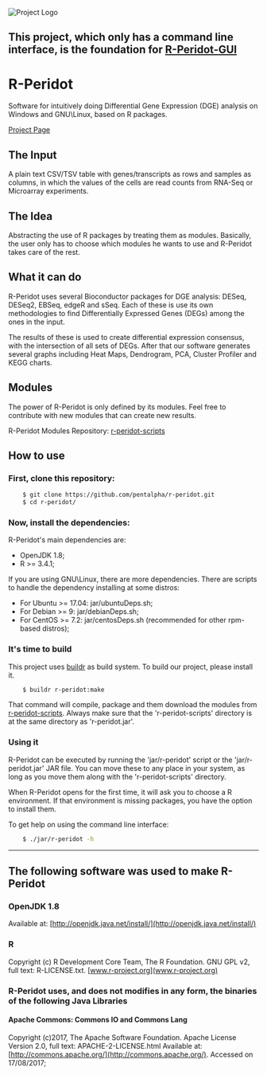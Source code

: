 ![Project Logo](http://www.bioinformatics-brazil.org/r-peridot/img/logo1-no_background-black.png)

## This project, which only has a command line interface, is the foundation for [R-Peridot-GUI](https://github.com/pentalpha/r-peridot-gui)

# R-Peridot
Software for intuitively doing Differential Gene Expression (DGE) analysis on Windows and GNU\Linux, based on R packages.

[Project Page](http://www.bioinformatics-brazil.org/r-peridot)

## The Input
A plain text CSV/TSV table with genes/transcripts as rows and samples as columns, in which the values of the cells are read counts from RNA-Seq or Microarray experiments.

## The Idea
Abstracting the use of R packages by treating them as modules. Basically, the user only has to choose which modules he wants to use and R-Peridot takes care of the rest.

## What it can do
R-Peridot uses several Bioconductor packages for DGE analysis: DESeq, DESeq2, EBSeq, edgeR and sSeq. Each of these is use its own methodologies to find Differentially Expressed Genes (DEGs) among the ones in the input. 

The results of these is used to create differential expression consensus, with the intersection of all sets of DEGs. After that our software generates several graphs including Heat Maps, Dendrogram, PCA, Cluster Profiler and KEGG charts.

## Modules
The power of R-Peridot is only defined by its modules. Feel free to contribute with new modules that can create new results.

R-Peridot Modules Repository: [r-peridot-scripts](https://github.com/pentalpha/r-peridot-scripts)

## How to use

### First, clone this repository:

```sh
    $ git clone https://github.com/pentalpha/r-peridot.git
    $ cd r-peridot/
```

### Now, install the dependencies:
R-Peridot's main dependencies are:

- OpenJDK 1.8;
- R >= 3.4.1;

If you are using GNU\Linux, there are more dependencies. There are scripts to handle the dependency installing at some distros:

- For Ubuntu >= 17.04: jar/ubuntuDeps.sh;
- For Debian >= 9: jar/debianDeps.sh;
- For CentOS >= 7.2: jar/centosDeps.sh (recommended for other rpm-based distros);

### It's time to build
This project uses [buildr](https://buildr.apache.org/) as build system. To build our project, please install it.

```sh
    $ buildr r-peridot:make
```

That command will compile, package and them download the modules from [r-peridot-scripts](https://github.com/pentalpha/r-peridot-scripts). Always make sure that the 'r-peridot-scripts' directory is at the same directory as 'r-peridot.jar'.

### Using it
R-Peridot can be executed by running the 'jar/r-peridot' script or the 'jar/r-peridot.jar' JAR file. You can move these to any place in your system, as long as you move them along with the 'r-peridot-scripts' directory.

When R-Peridot opens for the first time, it will ask you to choose a R environment. If that environment is missing packages, you have the option to install them.

To get help on using the command line interface:

```sh
    $ ./jar/r-peridot -h
```

-------------------------------------------------------------

## The following software was used to make R-Peridot

### OpenJDK 1.8
Available at: [http://openjdk.java.net/install/](http://openjdk.java.net/install/)

### R
Copyright (c) R Development Core Team, The R Foundation.
GNU GPL v2, full text: R-LICENSE.txt. 
[www.r-project.org](www.r-project.org)

### R-Peridot uses, and does not modifies in any form, the binaries of the following Java Libraries

#### Apache Commons: Commons IO and Commons Lang
Copyright (c)2017, The Apache Software Foundation.
Apache License Version 2.0, full text: APACHE-2-LICENSE.html
Available at: [http://commons.apache.org/](http://commons.apache.org/). Accessed on 17/08/2017;
